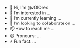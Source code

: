 - 👋 Hi, I’m @vOlOrex
- 👀 I’m interested in ...
- 🌱 I’m currently learning ...
- 💞️ I’m looking to collaborate on ...
- 📫 How to reach me ...
- 😄 Pronouns: ...
- ⚡ Fun fact: ...

<!---
vOlOrex/vOlOrex is a ✨ special ✨ repository because its `README.md` (this file) appears on your GitHub profile.
You can click the Preview link to take a look at your changes.
--->
